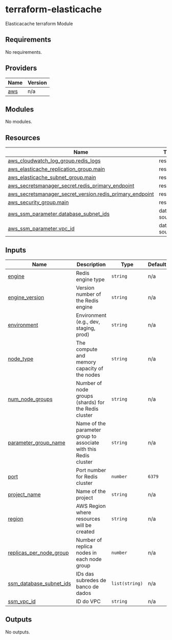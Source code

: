 # terraform-elasticache
Elasticacache terraform Module 

<!-- BEGIN_TF_DOCS -->
## Requirements

No requirements.

## Providers

| Name | Version |
|------|---------|
| <a name="provider_aws"></a> [aws](#provider\_aws) | n/a |

## Modules

No modules.

## Resources

| Name | Type |
|------|------|
| [aws_cloudwatch_log_group.redis_logs](https://registry.terraform.io/providers/hashicorp/aws/latest/docs/resources/cloudwatch_log_group) | resource |
| [aws_elasticache_replication_group.main](https://registry.terraform.io/providers/hashicorp/aws/latest/docs/resources/elasticache_replication_group) | resource |
| [aws_elasticache_subnet_group.main](https://registry.terraform.io/providers/hashicorp/aws/latest/docs/resources/elasticache_subnet_group) | resource |
| [aws_secretsmanager_secret.redis_primary_endpoint](https://registry.terraform.io/providers/hashicorp/aws/latest/docs/resources/secretsmanager_secret) | resource |
| [aws_secretsmanager_secret_version.redis_primary_endpoint](https://registry.terraform.io/providers/hashicorp/aws/latest/docs/resources/secretsmanager_secret_version) | resource |
| [aws_security_group.main](https://registry.terraform.io/providers/hashicorp/aws/latest/docs/resources/security_group) | resource |
| [aws_ssm_parameter.database_subnet_ids](https://registry.terraform.io/providers/hashicorp/aws/latest/docs/data-sources/ssm_parameter) | data source |
| [aws_ssm_parameter.vpc_id](https://registry.terraform.io/providers/hashicorp/aws/latest/docs/data-sources/ssm_parameter) | data source |

## Inputs

| Name | Description | Type | Default | Required |
|------|-------------|------|---------|:--------:|
| <a name="input_engine"></a> [engine](#input\_engine) | Redis engine type | `string` | n/a | yes |
| <a name="input_engine_version"></a> [engine\_version](#input\_engine\_version) | Version number of the Redis engine | `string` | n/a | yes |
| <a name="input_environment"></a> [environment](#input\_environment) | Environment (e.g., dev, staging, prod) | `string` | n/a | yes |
| <a name="input_node_type"></a> [node\_type](#input\_node\_type) | The compute and memory capacity of the nodes | `string` | n/a | yes |
| <a name="input_num_node_groups"></a> [num\_node\_groups](#input\_num\_node\_groups) | Number of node groups (shards) for the Redis cluster | `string` | n/a | yes |
| <a name="input_parameter_group_name"></a> [parameter\_group\_name](#input\_parameter\_group\_name) | Name of the parameter group to associate with this Redis cluster | `string` | n/a | yes |
| <a name="input_port"></a> [port](#input\_port) | Port number for Redis cluster | `number` | `6379` | no |
| <a name="input_project_name"></a> [project\_name](#input\_project\_name) | Name of the project | `string` | n/a | yes |
| <a name="input_region"></a> [region](#input\_region) | AWS Region where resources will be created | `string` | n/a | yes |
| <a name="input_replicas_per_node_group"></a> [replicas\_per\_node\_group](#input\_replicas\_per\_node\_group) | Number of replica nodes in each node group | `number` | n/a | yes |
| <a name="input_ssm_database_subnet_ids"></a> [ssm\_database\_subnet\_ids](#input\_ssm\_database\_subnet\_ids) | IDs das subredes de banco de dados | `list(string)` | n/a | yes |
| <a name="input_ssm_vpc_id"></a> [ssm\_vpc\_id](#input\_ssm\_vpc\_id) | ID do VPC | `string` | n/a | yes |

## Outputs

No outputs.
<!-- END_TF_DOCS -->